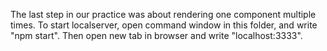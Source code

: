 The last step in our practice was about rendering one component multiple times.
To start localserver, open command window in this folder, and write "npm start". 
Then open new tab in browser and write "localhost:3333".
